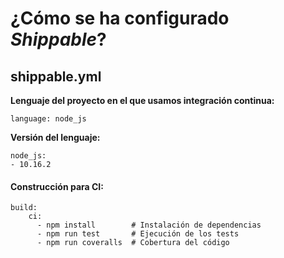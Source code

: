 # ¿Cómo se ha configurado *Shippable*?

## shippable.yml

**Lenguaje del proyecto en el que usamos integración continua:**

    language: node_js

**Versión del lenguaje:**

    node_js:
    - 10.16.2

#### Construcción para CI:

    build:
        ci:
          - npm install        # Instalación de dependencias
          - npm run test       # Ejecución de los tests
          - npm run coveralls  # Cobertura del código